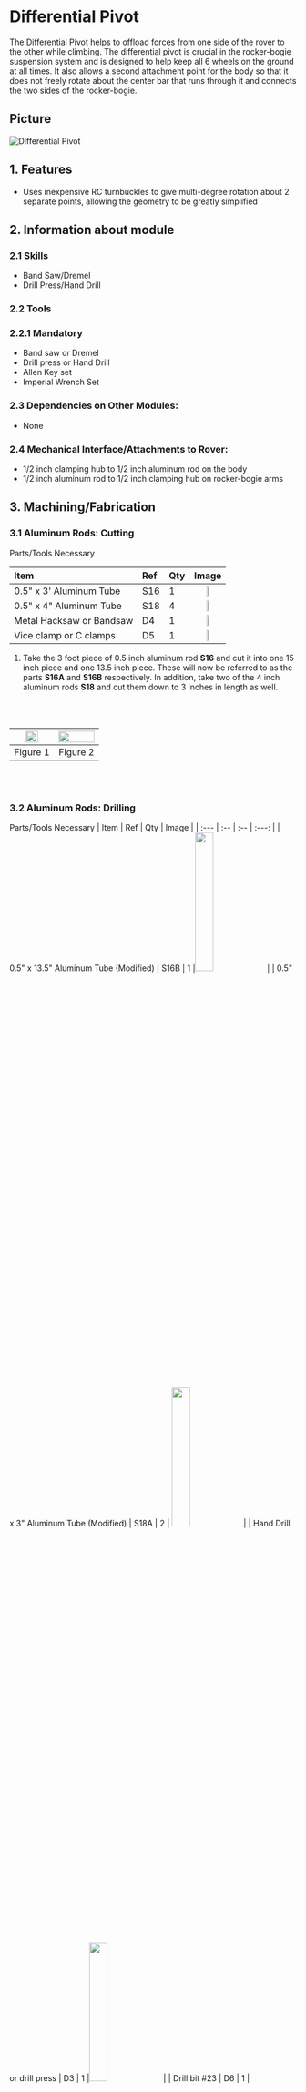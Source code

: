 # Differential Pivot

The Differential Pivot helps to offload forces from one side of the rover to the other while climbing. The differential pivot is crucial in the rocker-bogie suspension system and is designed to help keep all 6 wheels on the ground at all times. It also allows a second attachment point for the body so that it does not freely rotate about the center bar that runs through it and connects the two sides of the rocker-bogie.

## Picture

![Differential Pivot](/images/differential_pivot/Differential_Pivot.png) 

## 1. Features 

  * Uses inexpensive RC turnbuckles to give multi-degree rotation about 2 separate points, allowing the geometry to be greatly simplified

## 2. Information about module
### 2.1 Skills

  * Band Saw/Dremel
  * Drill Press/Hand Drill

### 2.2 Tools

### 2.2.1 Mandatory 

  * Band saw or Dremel
  * Drill press or Hand Drill
  * Allen Key set
  * Imperial Wrench Set

### 2.3 Dependencies on Other Modules:
  * None

### 2.4 Mechanical Interface/Attachments to Rover:
  * 1/2 inch clamping hub to 1/2 inch aluminum rod on the body
  * 1/2 inch aluminum rod to 1/2 inch clamping hub on rocker-bogie arms

## 3. Machining/Fabrication

### 3.1 Aluminum Rods: Cutting
   Parts/Tools Necessary

   | Item | Ref | Qty | Image |
   | :--- | :-- | :-- | :---: |
   | 0.5" x 3' Aluminum Tube | S16 | 1 | <img src="/images/components/structural/S16.png" width="25%">|
   | 0.5" x 4" Aluminum Tube | S18 | 4 | <img src="/images/components/structural/S18.png" width="25%"> |
   | Metal Hacksaw or Bandsaw | D4 | 1  |  <img src="/images/components/tools/D4.png" width="25%"> |
   | Vice clamp or C clamps | D5 | 1 |  <img src="/images/components/tools/D5.png" width="25%">|

   1. Take the 3 foot piece of 0.5 inch aluminum rod **S16** and cut it into one 15 inch piece and one 13.5 inch piece. These will now be referred to as the parts **S16A** and **S16B** respectively. In addition, take two of the 4 inch aluminum rods **S18** and cut them down to 3 inches in length as well.

   <br/><br/>

   | <img src="/images/differential_pivot/15inch_cut.png" width="60%"> | <img src="/images/differential_pivot/3inch_cut.png" width="100%">|
   |:-:|:-:|
   | Figure 1| Figure 2 |

   <br/><br/>

### 3.2 Aluminum Rods: Drilling
   Parts/Tools Necessary
   | Item | Ref | Qty | Image |
   | :--- | :-- | :-- | :---: |
   | 0.5" x 13.5" Aluminum Tube (Modified) | S16B | 1 |<img src="/images/components/structural/S16.png" width="25%">|
   | 0.5" x 3" Aluminum Tube (Modified) | S18A | 2 | <img src="/images/components/structural/S16.png" width="25%">|
   | Hand Drill or drill press | D3 | 1 |<img src="/images/components/tools/D3.png" width="25%"> |
   | Drill bit #23 | D6 | 1 | <img src="/images/components/tools/D6.png" width="25%"> |
   | Center punch or start drill bit | D7 | 1 | <img src="/images/components/tools/D7.png" width="25%">  |
   | Vice or V-clamp | D8 | 1 |<img src="/images/components/tools/D8.png" width="25%">  | 


   The turnbuckles must be attached to the differential pivot and rocker-bogie arm. We will accomplish this by drilling holes in the aluminum beam S16B and attaching two 5-hole aluminum bars on each side.
    
### 3.2.1 Hole drilling  
   Using a vice or clamp, firmly grab onto the 0.5 x 13.5 inch rod **S16B** with the end extending out around 2 inches from the edge of the vice/clamp. Mark the dimensions as shown in Figure 3. Carefully use a center drill to start the a center hole for these holes. It is important that the center hole is as centered as possible to prevent the bit from walk- ing/slipping during drilling, which could result in the bit breaking. Then, use a #23 (0.154 inch diameter) drill bit and drill all the way through both sides of the rod. This makes the **S16B** part.


   <br/><br/>

   | <img src="/images/differential_pivot/Differential_Pivot_Cut.png" width="100%"> |
   | :--: |
   | Figure 3 |


   <br/><br/>

### 3.2.2 Test fit 
   Test the holes by taking the 5 Hole Aluminum Beams S21 and screws B7 and making sure that the screws go all the way through as shown in Figure 4. If they do not fit, you can Figure 3: Testing the differential pivot holes Flip the rod around and repeat the steps for the other side, making sure to align the holes’ axes as much as possible such that the holes are all parallel to the previous set.

   <br/><br/>

   | <img src="/images/differential_pivot/Differential_Align.png" width="100%"> |
   | :--: |
   | Figure 4 |

   <br/><br/>

### 3.2.3 Hole drilling
  Next, take two of the 0.5x3 inch hollow rods **S18** and create the same set of holes as before, showed again in Figure 5 (this time, drill holes on just one end of each of the rods). Test each of the sets of holes to make sure the 5-hole aluminum beams will attach to each of the rods. These will now be the part **S18B**.

  <br/><br/>

  | <img src="/images/differential_pivot/Differential_Standoff_Cut.png" width="100%"> |
  | :--: |
  | Figure 5 |

  <br/><br/>

## 4. Mechanical Assembly
  Parts/Tools Necessary

  | Item | Ref | Qty | Image | Item | Ref | Qty | Image|
  | :--- | :-- | :-- | :---: | :--- | :-- | :-- | :--: |
  | Single Pattern Bracket | S8 | 1 | <img src="/images/components/structural/S16.png" width="30%"> | #6-32x1.25" Button Head Screw | B7 | 8 |<img src="/images/components/screws/B7.png" width="100%"> |
  | 0.5" Circular Clamping Hub | S13 | 1 | <img src="/images/components/structural/S13.png" width="30%">| #4-40x1.25" Button Head Screw | B9 | 4 | <img src="/images/components/screws/B9.png" width="100%"> |
  | 0.5" x 13.5" Aluminum Tube (Modified) | S16B | 1 |<img src="/images/components/structural/S16B.png" width="30%">| #6-32 Hex nut | B11 | 8 | <img src="/images/components/screws/B11.png" width="100%"> |
  | 0.5" x 3" Aluminum Tube (Modified) | S18B | 2 | <img src="/images/components/structural/S18B.png" width="30%">| #4-40 Hex nut | B12 | 4 | <img src="/images/components/screws/B12.png" width="100%"> |
  | 0.5" Bottom Bore Clamp | S20 | 2 | <img src="/images/components/structural/S20.png" width="15%">| #4-40 Washer | W2 | 24 | <img src="/images/components/washers/W2.png" width="100%"> | 
  | 5 Hole Aluminum Beam | S21 | 8 | <img src="/images/components/structural/S21.png" width="15%">| Wrench Set | D1 | 1 | <img src="/images/components/tools/D1.png" width="100%"> |
  | RC Turnbuckle | S32 | 2 |<img src="/images/components/structural/S32.png" width="15%">|  Allen Key Set | D2 | 1 | <img src="/images/components/tools/D2.png" width="100%"> |
  | #6-32x1/4" Button Head Screw | B1 | 8 | <img src="/images/components/screws/B1.png" width="30%"> | | | | | 

### 4.1 Build the Differential pivot block
### 4.1.1 Build clamping hub assembly
  Attach the the bottom bore clamping hubs **S20** to the single pattern bracket **S8** using screws **B1**. Then mount the 0.5” clamping hub **S13** to the bottom of this assembly using **B1** screws.

   <br/><br/>
   
  | <img src="/images/differential_pivot/Diff_Step_1.png" width="100%"> | <img src="/images/differential_pivot/Diff_Step_2.png" width="70%">|
  |:-:|:-:|
  | Figure 6| Figure 7 |


   <br/><br/>

### 4.1.2 Differential Pivot:

   Attach the turnbuckle **S32** to the modified 13.5-inch aluminum rod **S16B** as shown using the 5-hole aluminum bars **S21**, washers **W2**, screws **B7** and **B9**, hex nuts **B11** and **B12**. The outermost screw is the #4 screw, the others are #6.

   <br/><br/>

  | <img src="/images/differential_pivot/Diff_Step_3.png" width="80%"> | <img src="/images/differential_pivot/Diff_Step_4.png" width="100%">|
  |:-:|:-:|
  | Figure 8 | Figure 9 |

   <br/><br/>

### 4.1.3 Differential Pivot continued
 Pass the 13.5inch rod through the clamping hub assembly, making sure to center it as much as possible. Then repeat step 2 for the other side of the differential pivot. If necessary, unscrew the turnbuckles (by twisting the middle) to insert the rods into place, then screw the turnbuckle back together.

   <br/><br/>

  | <img src="/images/differential_pivot/Diff_Step_5.png" width="100%">| <img src="/images/differential_pivot/Diff_Step_6.png" width="90%">|
  |:-:|:-:|
  | Figure 8 | Figure 9 |

   <br/><br/>

### 4.1.3 Differential Pivot Vertical rods
  Repeat step 2 on each of the the 3 inch aluminum rods **S18B**. Finally, attach all the pieces of the turnbuckles together. Your differential pivot is now complete.

   <br/><br/>

  | <img src="/images/differential_pivot/Diff_Step_7.png" width="100%"> |
  | :--: |
  | Figure 10 |

   <br/><br/>
   
## Disclaimer

Reference herein to any specific commercial product, process, or service by trade name, trademark, manufacturer, or otherwise, does not constitute or imply its endorsement by the United States Government or the Jet Propulsion Laboratory, California Institute of Technology. ⃝c 2018 California Institute of Technology. Government sponsorship acknowledged.
